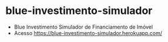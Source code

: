 # blue-investimento-simulador
* Blue Investimento Simulador de Financiamento de Imóvel 
* Acesso https://blue-investimento-simulador.herokuapp.com/
